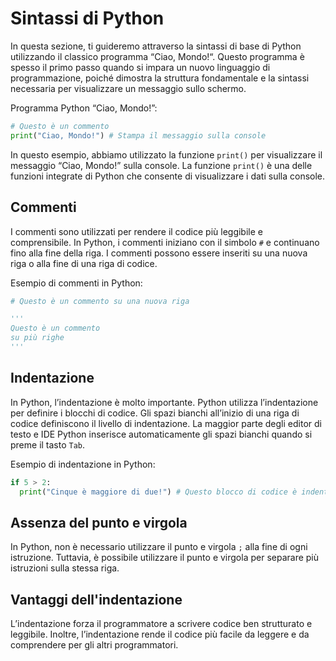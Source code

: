 # Sintassi di Python

In questa sezione, ti guideremo attraverso la sintassi di base di Python utilizzando il classico programma “Ciao, Mondo!“. Questo programma è spesso il primo passo quando si impara un nuovo linguaggio di programmazione, poiché dimostra la struttura fondamentale e la sintassi necessaria per visualizzare un messaggio sullo schermo.

Programma Python “Ciao, Mondo!”:

```python
# Questo è un commento
print("Ciao, Mondo!") # Stampa il messaggio sulla console
```

In questo esempio, abbiamo utilizzato la funzione `print()` per visualizzare il messaggio “Ciao, Mondo!” sulla console. La funzione `print()` è una delle funzioni integrate di Python che consente di visualizzare i dati sulla console.

## Commenti

I commenti sono utilizzati per rendere il codice più leggibile e comprensibile. In Python, i commenti iniziano con il simbolo `#` e continuano fino alla fine della riga. I commenti possono essere inseriti su una nuova riga o alla fine di una riga di codice.

Esempio di commenti in Python:

```python
# Questo è un commento su una nuova riga

'''
Questo è un commento 
su più righe
'''
```

## Indentazione

In Python, l’indentazione è molto importante. Python utilizza l’indentazione per definire i blocchi di codice. Gli spazi bianchi all’inizio di una riga di codice definiscono il livello di indentazione. La maggior parte degli editor di testo e IDE Python inserisce automaticamente gli spazi bianchi quando si preme il tasto `Tab`.

Esempio di indentazione in Python:

```python
if 5 > 2:
  print("Cinque è maggiore di due!") # Questo blocco di codice è indentato
```

## Assenza del punto e virgola

In Python, non è necessario utilizzare il punto e virgola `;` alla fine di ogni istruzione. Tuttavia, è possibile utilizzare il punto e virgola per separare più istruzioni sulla stessa riga.

## Vantaggi dell'indentazione

L’indentazione forza il programmatore a scrivere codice ben strutturato e leggibile. Inoltre, l’indentazione rende il codice più facile da leggere e da comprendere per gli altri programmatori.
